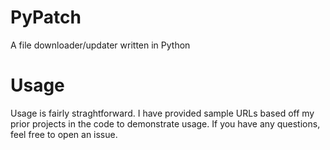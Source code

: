 # PyPatch
A file downloader/updater written in Python

# Usage
Usage is fairly straghtforward. I have provided sample URLs based off my prior projects in the code to demonstrate usage. If you have any
questions, feel free to open an issue.
